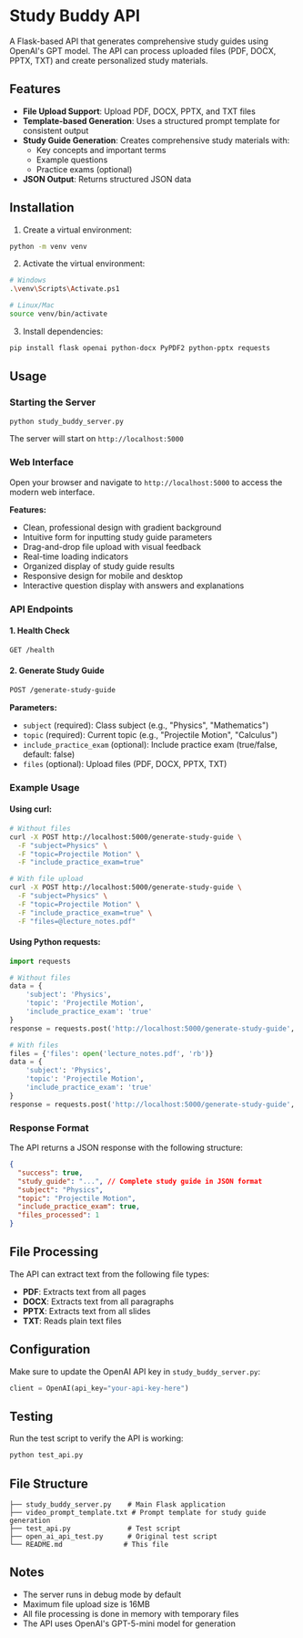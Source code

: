 # Study Buddy API

A Flask-based API that generates comprehensive study guides using OpenAI's GPT model. The API can process uploaded files (PDF, DOCX, PPTX, TXT) and create personalized study materials.

## Features

- **File Upload Support**: Upload PDF, DOCX, PPTX, and TXT files
- **Template-based Generation**: Uses a structured prompt template for consistent output
- **Study Guide Generation**: Creates comprehensive study materials with:
  - Key concepts and important terms
  - Example questions
  - Practice exams (optional)
- **JSON Output**: Returns structured JSON data

## Installation

1. Create a virtual environment:
```bash
python -m venv venv
```

2. Activate the virtual environment:
```bash
# Windows
.\venv\Scripts\Activate.ps1

# Linux/Mac
source venv/bin/activate
```

3. Install dependencies:
```bash
pip install flask openai python-docx PyPDF2 python-pptx requests
```

## Usage

### Starting the Server

```bash
python study_buddy_server.py
```

The server will start on `http://localhost:5000`

### Web Interface

Open your browser and navigate to `http://localhost:5000` to access the modern web interface.

**Features:**
- Clean, professional design with gradient background
- Intuitive form for inputting study guide parameters
- Drag-and-drop file upload with visual feedback
- Real-time loading indicators
- Organized display of study guide results
- Responsive design for mobile and desktop
- Interactive question display with answers and explanations

### API Endpoints

#### 1. Health Check
```bash
GET /health
```

#### 2. Generate Study Guide
```bash
POST /generate-study-guide
```

**Parameters:**
- `subject` (required): Class subject (e.g., "Physics", "Mathematics")
- `topic` (required): Current topic (e.g., "Projectile Motion", "Calculus")
- `include_practice_exam` (optional): Include practice exam (true/false, default: false)
- `files` (optional): Upload files (PDF, DOCX, PPTX, TXT)

### Example Usage

#### Using curl:

```bash
# Without files
curl -X POST http://localhost:5000/generate-study-guide \
  -F "subject=Physics" \
  -F "topic=Projectile Motion" \
  -F "include_practice_exam=true"

# With file upload
curl -X POST http://localhost:5000/generate-study-guide \
  -F "subject=Physics" \
  -F "topic=Projectile Motion" \
  -F "include_practice_exam=true" \
  -F "files=@lecture_notes.pdf"
```

#### Using Python requests:

```python
import requests

# Without files
data = {
    'subject': 'Physics',
    'topic': 'Projectile Motion',
    'include_practice_exam': 'true'
}
response = requests.post('http://localhost:5000/generate-study-guide', data=data)

# With files
files = {'files': open('lecture_notes.pdf', 'rb')}
data = {
    'subject': 'Physics',
    'topic': 'Projectile Motion',
    'include_practice_exam': 'true'
}
response = requests.post('http://localhost:5000/generate-study-guide', data=data, files=files)
```

### Response Format

The API returns a JSON response with the following structure:

```json
{
  "success": true,
  "study_guide": "...", // Complete study guide in JSON format
  "subject": "Physics",
  "topic": "Projectile Motion",
  "include_practice_exam": true,
  "files_processed": 1
}
```

## File Processing

The API can extract text from the following file types:

- **PDF**: Extracts text from all pages
- **DOCX**: Extracts text from all paragraphs
- **PPTX**: Extracts text from all slides
- **TXT**: Reads plain text files

## Configuration

Make sure to update the OpenAI API key in `study_buddy_server.py`:

```python
client = OpenAI(api_key="your-api-key-here")
```

## Testing

Run the test script to verify the API is working:

```bash
python test_api.py
```

## File Structure

```
├── study_buddy_server.py    # Main Flask application
├── video_prompt_template.txt # Prompt template for study guide generation
├── test_api.py              # Test script
├── open_ai_api_test.py      # Original test script
└── README.md               # This file
```

## Notes

- The server runs in debug mode by default
- Maximum file upload size is 16MB
- All file processing is done in memory with temporary files
- The API uses OpenAI's GPT-5-mini model for generation
